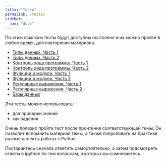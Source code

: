 ```yaml
---
title: "Тесты"
permalink: /tests/
sidebar:
  nav: "docs"
---
```



По этим ссылкам тесты будут доступны постоянно и их можно пройти в любое время, для повторения материала.

* [Типы данных. Часть 1](https://goo.gl/forms/xKHX5xNM8Pv5sQDf2)
* [Типы данных. Часть 2](https://goo.gl/forms/igxR3ub3tQg3ycX53)
* [Контроль хода программы. Часть 1](https://goo.gl/forms/2TmGcrhG11h2SdLn1)
* [Контроль хода программы. Часть 2](https://goo.gl/forms/KZGaDquGlUmOz2kG3)
* [Функции и модули. Часть 1](https://goo.gl/forms/M1DpbdD0brVbdp1G3)
* [Функции и модули. Часть 2](https://goo.gl/forms/rNvdX9bHw8wLajJp2)
* [Регулярные выражения. Часть 1](https://goo.gl/forms/5UpkJbm1dORqs4bP2)
* [Регулярные выражения. Часть 2](https://goo.gl/forms/ltuOAO62yLlZkEmm1)
* [Базы данных](https://goo.gl/forms/wtGgmWg0vow1Cyqo1)


Эти тесты можно использовать:

* для проверки знаний
* как задания

Очень полезно пройти тест после прочтения соответствующей темы.
Он позволит вспомнить материал темы, а также попробовать на практике разные аспекты работы с Python.

Постарайтесь сначала ответить самостоятельно, а затем подсмотреть ответы в ipython по тем вопросам, в которых вы сомневаетесь.


